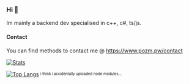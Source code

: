### Hi 👋

Im mainly a backend dev specialised in c++, c#, ts/js.

#### Contact
You can find methods to contact me @ https://www.pozm.pw/contact

[![Stats](https://github-readme-stats.vercel.app/api?username=pozm&show_icons=true&count_private=true&theme=radical)]()
  
[![Top Langs](https://github-readme-stats.vercel.app/api/top-langs/?username=pozm&hide=css&layout=compact&theme=radical)]()
<sup><sub>i think i accidentally uploaded node modules...</sub></sup>
